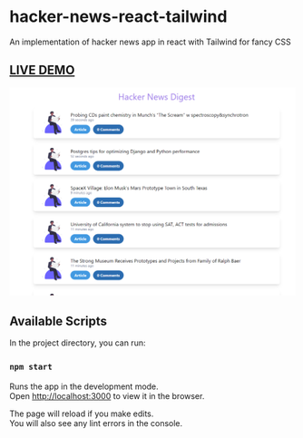 # hacker-news-react-tailwind

An implementation of hacker news app in react with Tailwind for fancy CSS

## **[LIVE DEMO](https://hacker-news-tw.netlify.app/)**

![screenshot](screenshot.png)

## Available Scripts

In the project directory, you can run:

### `npm start`

Runs the app in the development mode.<br>
Open [http://localhost:3000](http://localhost:3000) to view it in the browser.

The page will reload if you make edits.<br>
You will also see any lint errors in the console.
